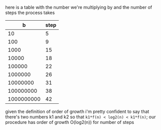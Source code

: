 
here is a table with the number we're multiplying by and
the number of steps the process takes

| b | step |
| --- | --- |
| 10 | 5 |
| 100 | 9 |
| 1000 | 15 |
| 10000 | 18 |
| 100000 | 22 |
| 1000000 | 26 |
| 10000000 | 31 |
| 100000000 | 38 |
| 1000000000 | 42 |

given the definition of order of growth i'm pretty confident to say that
there's two numbers k1 and k2 so that `k1*f(n) < log2(n) < k1*f(n)`; our procedure
has order of growth O(log2(n)) for number of steps
